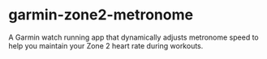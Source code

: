 # garmin-zone2-metronome
A Garmin watch running app that dynamically adjusts metronome speed to help you maintain your Zone 2 heart rate during workouts.
